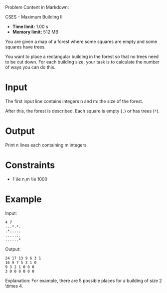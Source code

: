 Problem Content in Markdown:


CSES \- Maximum Building II




* **Time limit:** 1\.00 s
* **Memory limit:** 512 MB




You are given a map of a forest where some squares are empty and some squares have trees.


You want to place a rectangular building in the forest so that no trees need to be cut down. For each building size, your task is to calculate the number of ways you can do this.


Input
=====


The first input line contains integers n and m: the size of the forest.


After this, the forest is described. Each square is empty (`.`) or has trees (`*`).


Output
======


Print n lines each containing m integers.


Constraints
===========


* 1 \\le n,m \\le 1000


Example
=======


Input:



```
4 7
...*.*.
.*.....
.......
......*

```

Output:



```
24 17 13 9 6 3 1 
16 9 7 5 3 1 0 
9 3 2 1 0 0 0 
3 0 0 0 0 0 0

```

Explanation: For example, there are 5 possible places for a building of size 2 \\times 4.


 
